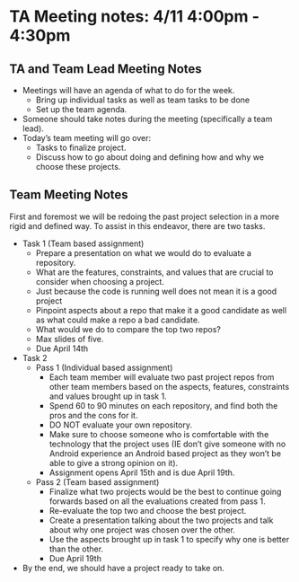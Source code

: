 # TA Meeting notes: 4/11 4:00pm - 4:30pm

## TA and Team Lead Meeting Notes
* Meetings will have an agenda of what to do for the week.
  * Bring up individual tasks as well as team tasks to be done
  * Set up the team agenda.
* Someone should take notes during the meeting (specifically a team lead).
* Today’s team meeting will go over:
  * Tasks to finalize project.
  * Discuss how to go about doing and defining how and why we choose these projects.

## Team Meeting Notes
First and foremost we will be redoing the past project selection in a more rigid and defined way. To assist in this endeavor, there are two tasks.
* Task 1 (Team based assignment)
  * Prepare a presentation on what we would do to evaluate a repository.
  * What are the features, constraints, and values that are crucial to consider when choosing a project.
  * Just because the code is running well does not mean it is a good project
  * Pinpoint aspects about a repo that make it a good candidate as well as what could make a repo a bad candidate. 
  * What would we do to compare the top two repos?
  * Max slides of five.
  * Due April 14th
* Task 2
  * Pass 1 (Individual based assignment)
    * Each team member will evaluate two past project repos from other team members based on the aspects, features, constraints and values brought up in task 1.
    * Spend 60 to 90 minutes on each repository, and find both the pros and the cons for it.
    * DO NOT evaluate your own repository.
    * Make sure to choose someone who is comfortable with the technology that the project uses (IE don’t give someone with no Android experience an Android based project as they won’t be able to give a strong opinion on it).
    * Assignment opens April 15th and is due April 19th.
  * Pass 2 (Team based assignment)
    * Finalize what two projects would be the best to continue going forwards based on all the evaluations created from pass 1.
    * Re-evaluate the top two and choose the best project.
    * Create a presentation talking about the two projects and talk about why one project was chosen over the other.
    * Use the aspects brought up in task 1 to specify why one is better than the other.
    * Due April 19th
* By the end, we should have a project ready to take on.

